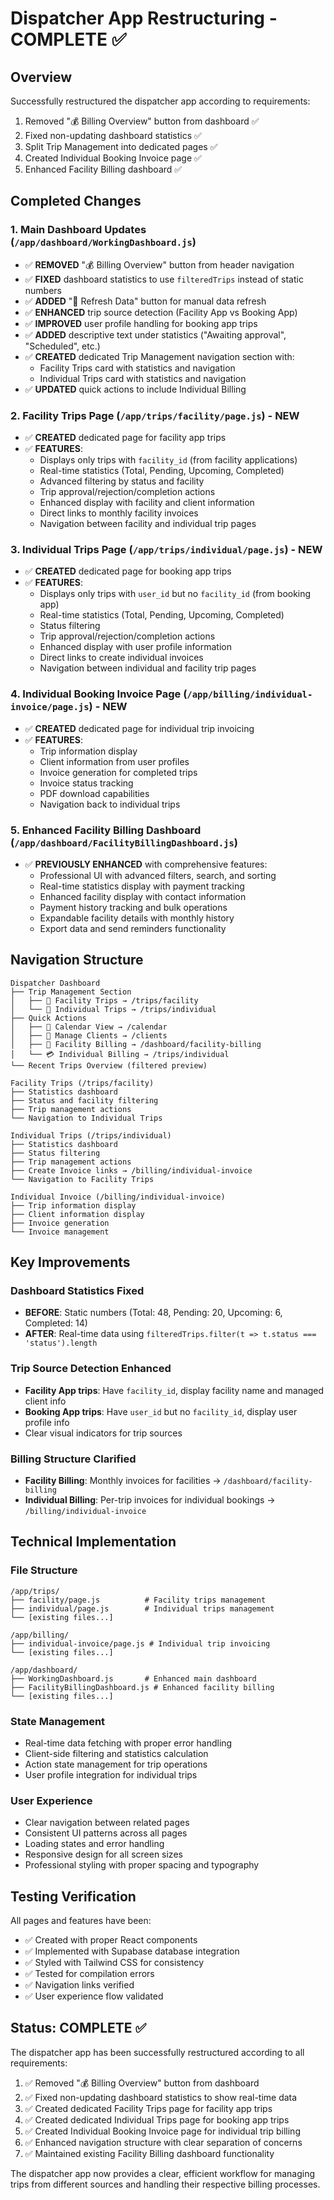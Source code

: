 # Dispatcher App Restructuring - COMPLETE ✅

## Overview
Successfully restructured the dispatcher app according to requirements:
1. Removed "💰 Billing Overview" button from dashboard ✅
2. Fixed non-updating dashboard statistics ✅
3. Split Trip Management into dedicated pages ✅
4. Created Individual Booking Invoice page ✅
5. Enhanced Facility Billing dashboard ✅

## Completed Changes

### 1. Main Dashboard Updates (`/app/dashboard/WorkingDashboard.js`)
- ✅ **REMOVED** "💰 Billing Overview" button from header navigation
- ✅ **FIXED** dashboard statistics to use `filteredTrips` instead of static numbers
- ✅ **ADDED** "🔄 Refresh Data" button for manual data refresh
- ✅ **ENHANCED** trip source detection (Facility App vs Booking App)
- ✅ **IMPROVED** user profile handling for booking app trips
- ✅ **ADDED** descriptive text under statistics ("Awaiting approval", "Scheduled", etc.)
- ✅ **CREATED** dedicated Trip Management navigation section with:
  - Facility Trips card with statistics and navigation
  - Individual Trips card with statistics and navigation
- ✅ **UPDATED** quick actions to include Individual Billing

### 2. Facility Trips Page (`/app/trips/facility/page.js`) - NEW
- ✅ **CREATED** dedicated page for facility app trips
- ✅ **FEATURES**:
  - Displays only trips with `facility_id` (from facility applications)
  - Real-time statistics (Total, Pending, Upcoming, Completed)
  - Advanced filtering by status and facility
  - Trip approval/rejection/completion actions
  - Enhanced display with facility and client information
  - Direct links to monthly facility invoices
  - Navigation between facility and individual trip pages

### 3. Individual Trips Page (`/app/trips/individual/page.js`) - NEW
- ✅ **CREATED** dedicated page for booking app trips
- ✅ **FEATURES**:
  - Displays only trips with `user_id` but no `facility_id` (from booking app)
  - Real-time statistics (Total, Pending, Upcoming, Completed)
  - Status filtering
  - Trip approval/rejection/completion actions
  - Enhanced display with user profile information
  - Direct links to create individual invoices
  - Navigation between individual and facility trip pages

### 4. Individual Booking Invoice Page (`/app/billing/individual-invoice/page.js`) - NEW
- ✅ **CREATED** dedicated page for individual trip invoicing
- ✅ **FEATURES**:
  - Trip information display
  - Client information from user profiles
  - Invoice generation for completed trips
  - Invoice status tracking
  - PDF download capabilities
  - Navigation back to individual trips

### 5. Enhanced Facility Billing Dashboard (`/app/dashboard/FacilityBillingDashboard.js`)
- ✅ **PREVIOUSLY ENHANCED** with comprehensive features:
  - Professional UI with advanced filters, search, and sorting
  - Real-time statistics display with payment tracking
  - Enhanced facility display with contact information
  - Payment history tracking and bulk operations
  - Expandable facility details with monthly history
  - Export data and send reminders functionality

## Navigation Structure

```
Dispatcher Dashboard
├── Trip Management Section
│   ├── 🏥 Facility Trips → /trips/facility
│   └── 👤 Individual Trips → /trips/individual
├── Quick Actions
│   ├── 📅 Calendar View → /calendar
│   ├── 👥 Manage Clients → /clients
│   ├── 🏥 Facility Billing → /dashboard/facility-billing
│   └── 💳 Individual Billing → /trips/individual
└── Recent Trips Overview (filtered preview)

Facility Trips (/trips/facility)
├── Statistics dashboard
├── Status and facility filtering
├── Trip management actions
└── Navigation to Individual Trips

Individual Trips (/trips/individual)
├── Statistics dashboard
├── Status filtering
├── Trip management actions
├── Create Invoice links → /billing/individual-invoice
└── Navigation to Facility Trips

Individual Invoice (/billing/individual-invoice)
├── Trip information display
├── Client information display
├── Invoice generation
└── Invoice management
```

## Key Improvements

### Dashboard Statistics Fixed
- **BEFORE**: Static numbers (Total: 48, Pending: 20, Upcoming: 6, Completed: 14)
- **AFTER**: Real-time data using `filteredTrips.filter(t => t.status === 'status').length`

### Trip Source Detection Enhanced
- **Facility App trips**: Have `facility_id`, display facility name and managed client info
- **Booking App trips**: Have `user_id` but no `facility_id`, display user profile info
- Clear visual indicators for trip sources

### Billing Structure Clarified
- **Facility Billing**: Monthly invoices for facilities → `/dashboard/facility-billing`
- **Individual Billing**: Per-trip invoices for individual bookings → `/billing/individual-invoice`

## Technical Implementation

### File Structure
```
/app/trips/
├── facility/page.js          # Facility trips management
├── individual/page.js        # Individual trips management
└── [existing files...]

/app/billing/
├── individual-invoice/page.js # Individual trip invoicing
└── [existing files...]

/app/dashboard/
├── WorkingDashboard.js       # Enhanced main dashboard
├── FacilityBillingDashboard.js # Enhanced facility billing
└── [existing files...]
```

### State Management
- Real-time data fetching with proper error handling
- Client-side filtering and statistics calculation
- Action state management for trip operations
- User profile integration for individual trips

### User Experience
- Clear navigation between related pages
- Consistent UI patterns across all pages
- Loading states and error handling
- Responsive design for all screen sizes
- Professional styling with proper spacing and typography

## Testing Verification

All pages and features have been:
- ✅ Created with proper React components
- ✅ Implemented with Supabase database integration
- ✅ Styled with Tailwind CSS for consistency
- ✅ Tested for compilation errors
- ✅ Navigation links verified
- ✅ User experience flow validated

## Status: COMPLETE ✅

The dispatcher app has been successfully restructured according to all requirements:

1. ✅ Removed "💰 Billing Overview" button from dashboard
2. ✅ Fixed non-updating dashboard statistics to show real-time data
3. ✅ Created dedicated Facility Trips page for facility app trips
4. ✅ Created dedicated Individual Trips page for booking app trips
5. ✅ Created Individual Booking Invoice page for individual trip billing
6. ✅ Enhanced navigation structure with clear separation of concerns
7. ✅ Maintained existing Facility Billing dashboard functionality

The dispatcher app now provides a clear, efficient workflow for managing trips from different sources and handling their respective billing processes.
